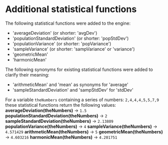 # Additional statistical functions
The following statistical functions were added to the engine:
* 'averageDeviation' (or shorter: 'avgDev')
* 'populationStandardDeviation' (or shorter: 'popStdDev')
* 'populationVariance' (or shorter: 'popVariance')
* 'sampleVariance' (or shorter: 'sampVariance' or 'variance')
* 'geometricMean'
* 'harmonicMean'

The following synonyms for existing statistical functions were added to clarify their meaning:
* 'arithmeticMean' and 'mean' as synonyms for 'average'
* 'sampleStandardDeviation' and 'sampStdDev' for 'stdDev'

For a variable `theNumbers` containing a series of numbers:
`2,4,4,4,5,5,7,9`
these statistical functions return the following values:
**averageDeviation(theNumbers)** -> `1.5`
**populationStandardDeviation(theNumbers)** -> `2`
**sampleStandardDeviation(theNumbers)** -> `2.13809`
**populationVariance(theNumbers)** -> `4`
**sampleVariance(theNumbers)** -> `4.571429`
**arithmeticMean(theNumbers)** -> `5`
**geometricMean(theNumbers)** -> `4.603216`
**harmonicMean(theNumbers)** -> `4.201751`

